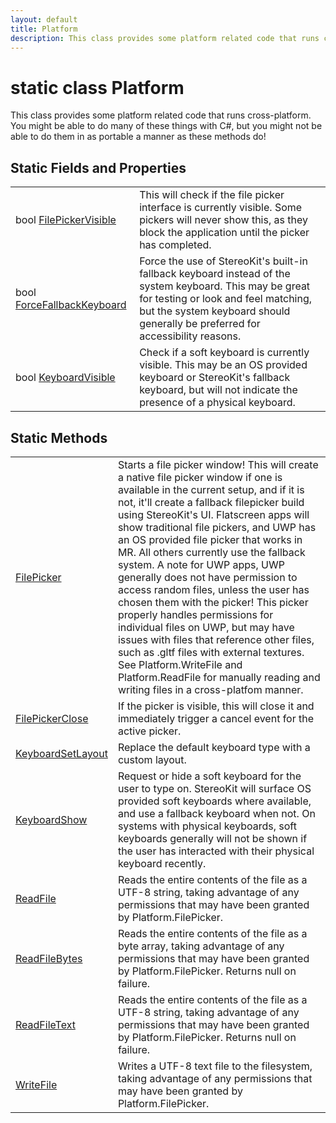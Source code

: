 ```yaml
---
layout: default
title: Platform
description: This class provides some platform related code that runs cross-platform. You might be able to do many of these things with C#, but you might not be able to do them in as portable a manner as these methods do!
---
```

# static class Platform

This class provides some platform related code that runs
cross-platform. You might be able to do many of these things with C#,
but you might not be able to do them in as portable a manner as these
methods do!

## Static Fields and Properties

|  |  |
|--|--|
|bool [FilePickerVisible]({{site.url}}/Pages/StereoKit/Platform/FilePickerVisible.html)|This will check if the file picker interface is currently visible. Some pickers will never show this, as they block the application until the picker has completed.|
|bool [ForceFallbackKeyboard]({{site.url}}/Pages/StereoKit/Platform/ForceFallbackKeyboard.html)|Force the use of StereoKit's built-in fallback keyboard instead of the system keyboard. This may be great for testing or look and feel matching, but the system keyboard should generally be preferred for accessibility reasons.|
|bool [KeyboardVisible]({{site.url}}/Pages/StereoKit/Platform/KeyboardVisible.html)|Check if a soft keyboard is currently visible. This may be an OS provided keyboard or StereoKit's fallback keyboard, but will not indicate the presence of a physical keyboard.|

## Static Methods

|  |  |
|--|--|
|[FilePicker]({{site.url}}/Pages/StereoKit/Platform/FilePicker.html)|Starts a file picker window! This will create a native file picker window if one is available in the current setup, and if it is not, it'll create a fallback filepicker build using StereoKit's UI.  Flatscreen apps will show traditional file pickers, and UWP has an OS provided file picker that works in MR. All others currently use the fallback system.  A note for UWP apps, UWP generally does not have permission to access random files, unless the user has chosen them with the picker! This picker properly handles permissions for individual files on UWP, but may have issues with files that reference other files, such as .gltf files with external textures. See Platform.WriteFile and Platform.ReadFile for manually reading and writing files in a cross-platfom manner.|
|[FilePickerClose]({{site.url}}/Pages/StereoKit/Platform/FilePickerClose.html)|If the picker is visible, this will close it and immediately trigger a cancel event for the active picker.|
|[KeyboardSetLayout]({{site.url}}/Pages/StereoKit/Platform/KeyboardSetLayout.html)|Replace the default keyboard type with a custom layout.|
|[KeyboardShow]({{site.url}}/Pages/StereoKit/Platform/KeyboardShow.html)|Request or hide a soft keyboard for the user to type on. StereoKit will surface OS provided soft keyboards where available, and use a fallback keyboard when not. On systems with physical keyboards, soft keyboards generally will not be shown if the user has interacted with their physical keyboard recently.|
|[ReadFile]({{site.url}}/Pages/StereoKit/Platform/ReadFile.html)|Reads the entire contents of the file as a UTF-8 string, taking advantage of any permissions that may have been granted by Platform.FilePicker.|
|[ReadFileBytes]({{site.url}}/Pages/StereoKit/Platform/ReadFileBytes.html)|Reads the entire contents of the file as a byte array, taking advantage of any permissions that may have been granted by Platform.FilePicker. Returns null on failure.|
|[ReadFileText]({{site.url}}/Pages/StereoKit/Platform/ReadFileText.html)|Reads the entire contents of the file as a UTF-8 string, taking advantage of any permissions that may have been granted by Platform.FilePicker. Returns null on failure.|
|[WriteFile]({{site.url}}/Pages/StereoKit/Platform/WriteFile.html)|Writes a UTF-8 text file to the filesystem, taking advantage of any permissions that may have been granted by Platform.FilePicker.|
